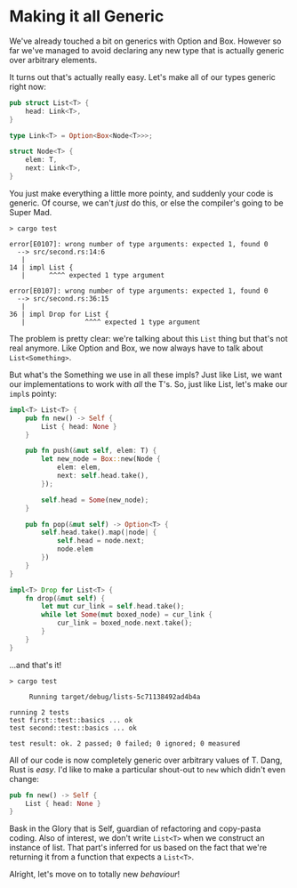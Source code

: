 # Making it all Generic

We've already touched a bit on generics with Option and Box. However so
far we've managed to avoid declaring any new type that is actually generic
over arbitrary elements.

It turns out that's actually really easy. Let's make all of our types generic
right now:

```rust ,ignore
pub struct List<T> {
    head: Link<T>,
}

type Link<T> = Option<Box<Node<T>>>;

struct Node<T> {
    elem: T,
    next: Link<T>,
}
```

You just make everything a little more pointy, and suddenly your code is
generic. Of course, we can't *just* do this, or else the compiler's going
to be Super Mad.


```text
> cargo test

error[E0107]: wrong number of type arguments: expected 1, found 0
  --> src/second.rs:14:6
   |
14 | impl List {
   |      ^^^^ expected 1 type argument

error[E0107]: wrong number of type arguments: expected 1, found 0
  --> src/second.rs:36:15
   |
36 | impl Drop for List {
   |               ^^^^ expected 1 type argument

```

The problem is pretty clear: we're talking about this `List` thing but that's not
real anymore. Like Option and Box, we now always have to talk about
`List<Something>`.

But what's the Something we use in all these impls? Just like List, we want our
implementations to work with *all* the T's. So, just like List, let's make our
`impl`s pointy:


```rust ,ignore
impl<T> List<T> {
    pub fn new() -> Self {
        List { head: None }
    }

    pub fn push(&mut self, elem: T) {
        let new_node = Box::new(Node {
            elem: elem,
            next: self.head.take(),
        });

        self.head = Some(new_node);
    }

    pub fn pop(&mut self) -> Option<T> {
        self.head.take().map(|node| {
            self.head = node.next;
            node.elem
        })
    }
}

impl<T> Drop for List<T> {
    fn drop(&mut self) {
        let mut cur_link = self.head.take();
        while let Some(mut boxed_node) = cur_link {
            cur_link = boxed_node.next.take();
        }
    }
}
```

...and that's it!


```text
> cargo test

     Running target/debug/lists-5c71138492ad4b4a

running 2 tests
test first::test::basics ... ok
test second::test::basics ... ok

test result: ok. 2 passed; 0 failed; 0 ignored; 0 measured

```

All of our code is now completely generic over arbitrary values of T. Dang,
Rust is *easy*. I'd like to make a particular shout-out to `new` which didn't
even change:

```rust ,ignore
pub fn new() -> Self {
    List { head: None }
}
```

Bask in the Glory that is Self, guardian of refactoring and copy-pasta coding.
Also of interest, we don't write `List<T>` when we construct an instance of
list. That part's inferred for us based on the fact that we're returning it
from a function that expects a `List<T>`.

Alright, let's move on to totally new *behaviour*!
